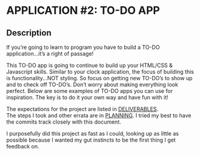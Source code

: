 # APPLICATION #2: TO-DO APP
## Description
If you’re going to learn to program you have to build a TO-DO application...it’s a right of passage!  

This TO-DO app is going to continue to build up your HTML/CSS & Javascript skills. Similar to your clock application, the focus of building this is functionality...NOT styling. So focus on getting new TO-DO’s to show up and to check off TO-DO’s. Don’t worry about making everything look perfect.
Below are some examples of TO-DO apps you can use for inspiration. The key is to do it your own way and have fun with it!  

The expectations for the project are listed in [DELIVERABLES](./DELIVERABLES.md).  
The steps I took and other errata are in [PLANNING](./PLANNING.md). I tried my best to have the commits track closely with this document.  

I purposefully did this project as fast as I could, looking up as little as possible because I wanted my gut instincts to be the first thing I get feedback on.  
